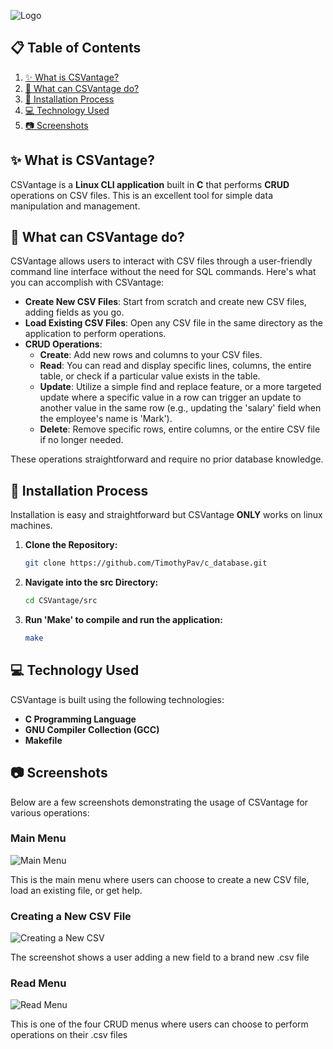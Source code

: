 ![Logo](/CSVantage/images/CSVantage_header_logo.png)

## 📋 Table of Contents

1. [✨ What is CSVantage?](#-what-is-csvantage)
2. [🔎 What can CSVantage do?](#-what-can-csvantage-do)
3. [🚀 Installation Process](#-installation-process)
4. [💻 Technology Used](#-technology-used)
5. [📷 Screenshots](#-screenshots)

## ✨ What is CSVantage?
CSVantage is a **Linux CLI application** built in **C** that performs **CRUD** operations on CSV files. 
This is an excellent tool for simple data manipulation and management.

## 🔎 What can CSVantage do?
CSVantage allows users to interact with CSV files through a user-friendly command line interface without the need for SQL commands. Here's what you can accomplish with CSVantage:

- **Create New CSV Files**: Start from scratch and create new CSV files, adding fields as you go.
- **Load Existing CSV Files**: Open any CSV file in the same directory as the application to perform operations.
- **CRUD Operations**: 
  - **Create**: Add new rows and columns to your CSV files.
  - **Read**: You can read and display specific lines, columns, the entire table, or check if a particular value exists in the table.
  - **Update**: Utilize a simple find and replace feature, or a more targeted update where a specific value in a row can trigger an update to another value in the same row (e.g., updating the 'salary' field when the employee's name is 'Mark').
  - **Delete**: Remove specific rows, entire columns, or the entire CSV file if no longer needed.
  
These operations straightforward and require no prior database knowledge.

## 🚀 Installation Process
Installation is easy and straightforward but CSVantage **ONLY** works on linux machines.

1. **Clone the Repository:**
   ```bash
   git clone https://github.com/TimothyPav/c_database.git
   ```

2. **Navigate into the src Directory:**
    ```bash
   cd CSVantage/src
   ```

3. **Run 'Make' to compile and run the application:**
    ```bash
    make
    ```

## 💻 Technology Used

CSVantage is built using the following technologies:

- **C Programming Language**
- **GNU Compiler Collection (GCC)**
- **Makefile**

## 📷 Screenshots

Below are a few screenshots demonstrating the usage of CSVantage for various operations:

### Main Menu
![Main Menu](/CSVantage/images/main_menu.png)

This is the main menu where users can choose to create a new CSV file, load an existing file, or get help.

### Creating a New CSV File
![Creating a New CSV](/CSVantage/images/add_field.png)

The screenshot shows a user adding a new field to a brand new .csv file

### Read Menu
![Read Menu](/CSVantage/images/read_menu.png)

This is one of the four CRUD menus where users can choose to perform operations on their .csv files